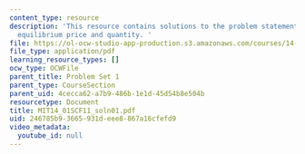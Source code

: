 ```yaml
---
content_type: resource
description: 'This resource contains solutions to the problem statements related to
  equilibrium price and quantity. '
file: https://ol-ocw-studio-app-production.s3.amazonaws.com/courses/14-01sc-principles-of-microeconomics-fall-2011/246785b93665931deee8867a16cfefd9_MIT14_01SCF11_soln01.pdf
file_type: application/pdf
learning_resource_types: []
ocw_type: OCWFile
parent_title: Problem Set 1
parent_type: CourseSection
parent_uid: 4cecca62-a7b9-486b-1e1d-45d54b8e504b
resourcetype: Document
title: MIT14_01SCF11_soln01.pdf
uid: 246785b9-3665-931d-eee8-867a16cfefd9
video_metadata:
  youtube_id: null
---
```


